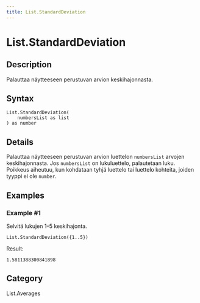```yaml
---
title: List.StandardDeviation
---
```


# List.StandardDeviation


## Description

Palauttaa näytteeseen perustuvan arvion keskihajonnasta.


## Syntax

```powerquery
List.StandardDeviation(
    numbersList as list
) as number
```


## Details

Palauttaa näytteeseen perustuvan arvion luettelon <code>numbersList</code> arvojen keskihajonnasta.    Jos <code>numbersList</code> on lukuluettelo, palautetaan luku.    Poikkeus aiheutuu, kun kohdataan tyhjä luettelo tai luettelo kohteita, joiden tyyppi ei ole <code>number</code>.


## Examples

### Example #1 
Selvitä lukujen 1–5 keskihajonta.
```powerquery
List.StandardDeviation({1..5})
```

Result: 
```powerquery
1.5811388300841898
```




## Category
List.Averages
